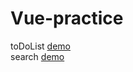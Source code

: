 # Vue-practice
toDoList [demo](http://liuyexin.com/Vue-practice/toDoList/index.html) <br>
search [demo](http://htmlpreview.github.io/?https://github.com/liuyexin808/Vue-practice/blob/gh-pages/search-demo/index.html) <br>
